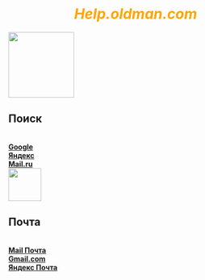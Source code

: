 <!DOCTYPE>
<html lang="ru">
<head>
  <meta charset="utf-8">
    <meta name="viewport" content="width=device-width, initial-scale=1, shrink-to-fit=no">
<link rel="stylesheet" href="https://maxcdn.bootstrapcdn.com/bootstrap/4.0.0/css/bootstrap.min.css" integrity="sha384-Gn5384xqQ1aoWXA+058RXPxPg6fy4IWvTNh0E263XmFcJlSAwiGgFAW/dAiS6JXm" crossorigin="anonymous">
</head>
<style>
body {background: url("https://static.independent.co.uk/s3fs-public/thumbnails/image/2017/07/11/11/harold-0.jpg")}
</style>
<body>
<div class="container">
<div class="row">
<div class="col-md-12">
<a id="q1"><h1><strong><em><center><font color="orange">Help.oldman.com </font></center></strong></em></h1></a>
 </div>
</div>
<div class="row">
<div class="col-md-3">
<img src="http://www.web-shpargalka.ru/image/istoria_razv_poisc_sistem.png" width="130px"/></br>
<h2>Поиск</h2></br>
<a href=http://google.com><strong>Google</strong></a></br>
<a href=http://yandex.com><strong>Яндекс</strong></a></br>
<a href=https://mail.ru/><strong>Mail.ru</strong></a></br>
</div>
<div class="col-md-9">
<img src="http://www.kirovsk.by/wp-content/uploads/2016/02/e-mail-icon.jpg" width="65px"/></br>
<h2>Почта</h2></br>
<a href=https://mail.ru><strong>Mail Почта</strong></a></br>
<a href=https://mail.google.com><strong>Gmail.com</strong></a></br>
<a href=https://https://mail.yandex.ru><strong>Яндекс Почта</strong></a>
<div class="col-md-15">
</div>
</div>
</div>
<script src="https://code.jquery.com/jquery-3.2.1.slim.min.js" integrity="sha384-KJ3o2DKtIkvYIK3UENzmM7KCkRr/rE9/Qpg6aAZGJwFDMVNA/GpGFF93hXpG5KkN" crossorigin="anonymous"></script>
<script src="https://cdnjs.cloudflare.com/ajax/libs/popper.js/1.12.9/umd/popper.min.js" integrity="sha384-ApNbgh9B+Y1QKtv3Rn7W3mgPxhU9K/ScQsAP7hUibX39j7fakFPskvXusvfa0b4Q" crossorigin="anonymous"></script>
<script src="https://maxcdn.bootstrapcdn.com/bootstrap/4.0.0/js/bootstrap.min.js" integrity="sha384-JZR6Spejh4U02d8jOt6vLEHfe/JQGiRRSQQxSfFWpi1MquVdAyjUar5+76PVCmYl" crossorigin="anonymous"></script>
<bgcolor="https://static.independent.co.uk/s3fs-public/thumbnails/image/2017/07/11/11/harold-0.jpg" width="1000px"/></br>
<link href="new 1.css" rel="stylesheet" type="text/css"
</body>
</html>
